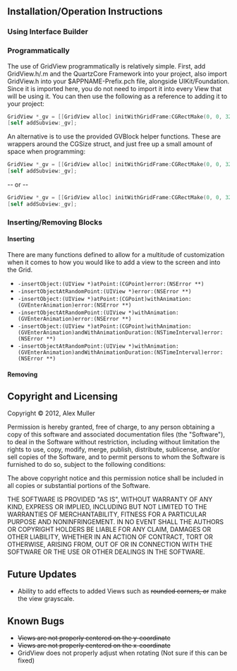 ## Installation/Operation Instructions

### Using Interface Builder
### Programmatically
The use of GridView programmatically is relatively simple. First, add GridView.h/.m and the QuartzCore Framework into your project, also import GridView.h into your $APPNAME-Prefix.pch file, alongside UIKit/Foundation. Since it is imported here, you do not need to import it into every View that will be using it. You can then use the following as a reference to adding it to your project:
```objective-c
GridView *_gv = [[GridView alloc] initWithGridFrame:CGRectMake(0, 0, 320, 480) andBlockSize:CGSizeMake(40, 40)];
[self addSubview:_gv];
```
An alternative is to use the provided GVBlock helper functions. These are wrappers around the CGSize struct, and just free up a small amount of space when programming:
```objective-c
GridView *_gv = [[GridView alloc] initWithGridFrame:CGRectMake(0, 0, 320, 480) andBlockSize:GVSquareMake(40)];
[self addSubview:_gv];
```
-- or --
```objective-c
GridView *_gv = [[GridView alloc] initWithGridFrame:CGRectMake(0, 0, 320, 480) andBlockSize:GVRectMake(40, 40)];
[self addSubview:_gv];
```

### Inserting/Removing Blocks
#### Inserting
There are many functions defined to allow for a multitude of customization when it comes to how you would like to add a view to the screen and into the Grid.
* ```-insertObject:(UIView *)atPoint:(CGPoint)error:(NSError **)```
* ```-insertObjectAtRandomPoint:(UIView *)error:(NSError **)```
* ```-insertObject:(UIView *)atPoint:(CGPoint)withAnimation:(GVEnterAnimation)error:(NSError **)```
* ```-insertObjectAtRandomPoint:(UIView *)withAnimation:(GVEnterAnimation)error:(NSError **)```
* ```-insertObject:(UIView *)atPoint:(CGPoint)withAnimation:(GVEnterAnimation)andWithAnimationDuration:(NSTimeInterval)error:(NSError **)```
* ```-insertObjectAtRandomPoint:(UIView *)withAnimation:(GVEnterAnimation)andWithAnimationDuration:(NSTimeInterval)error:(NSError **)```

#### Removing

## Copyright and Licensing
Copyright © 2012, Alex Muller

Permission is hereby granted, free of charge, to any person obtaining a copy of this software and associated documentation files (the "Software"), to deal in the Software without restriction, including without limitation the rights to use, copy, modify, merge, publish, distribute, sublicense, and/or sell copies of the Software, and to permit persons to whom the Software is furnished to do so, subject to the following conditions:
 
The above copyright notice and this permission notice shall be included in all copies or substantial portions of the Software.
 
 THE SOFTWARE IS PROVIDED "AS IS", WITHOUT WARRANTY OF ANY KIND, EXPRESS OR IMPLIED, INCLUDING BUT 
 NOT LIMITED TO THE WARRANTIES OF MERCHANTABILITY, FITNESS FOR A PARTICULAR PURPOSE AND 
 NONINFRINGEMENT. IN NO EVENT SHALL THE AUTHORS OR COPYRIGHT HOLDERS BE LIABLE FOR ANY CLAIM, DAMAGES 
 OR OTHER LIABILITY, WHETHER IN AN ACTION OF CONTRACT, TORT OR OTHERWISE, ARISING FROM, OUT OF OR IN 
 CONNECTION WITH THE SOFTWARE OR THE USE OR OTHER DEALINGS IN THE SOFTWARE.

## Future Updates
* Ability to add effects to added Views such as ~~rounded corners, or~~ make the view grayscale.

## Known Bugs
* ~~Views are not properly centered on the y-coordinate~~
* ~~Views are not properly centered on the x-coordinate~~
* GridView does not properly adjust when rotating (Not sure if this can be fixed)

